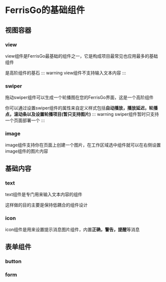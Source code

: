 # FerrisGo的基础组件

## 视图容器

### view
view组件是FerrisGo最基础的组件之一，它是构成项目最常见也应用最多的基础组件

是高阶组件的基石
::: warning
view组件不支持输入文本内容
:::

### swiper
拖动swiper组件可以生成一个轮播图在您的FerrisGo界面，这是一个高阶组件

你可以通过设置swiper组件的属性来自定义样式包括**自动播放，播放延迟，轮播点，滚动条以及设置轮播项目(暂只支持图片)**
::: warning
swiper组件暂时只支持一个页面部署一个
:::

### image
image组件支持你在页面上创建一个图片，在工作区域选中组件就可以在右侧设置image组件的图片内容

## 基础内容

### text
text组件是专门用来输入文本内容的组件

这样做的目的主要是保持低耦合的组件设计

### icon
icon组件是用来设置提示消息图片组件，内置**正确，警告，提醒**等消息

## 表单组件

### button

### form


